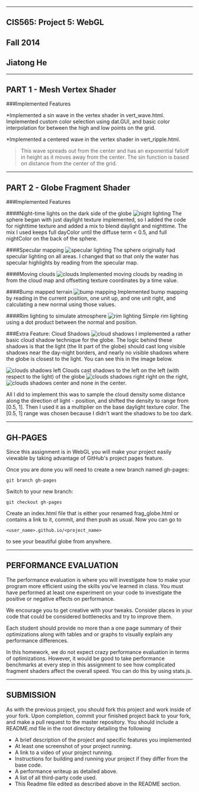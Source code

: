 -------------------------------------------------------------------------------
CIS565: Project 5: WebGL
-------------------------------------------------------------------------------
Fall 2014
-------------------------------------------------------------------------------
Jiatong He
-------------------------------------------------------------------------------

-------------------------------------------------------------------------------
PART 1 - Mesh Vertex Shader
-------------------------------------------------------------------------------
###Implemented Features

*Implemented a sin wave in the vertex shader in vert_wave.html.
Implemented custom color selection using dat.GUI, and basic color interpolation for between the high and low points on the grid.

*Implemented a centered wave in the vertex shader in vert_ripple.html.
>This wave spreads out from the center and has an exponential falloff in height as it moves away from the center.
>The sin function is based on distance from the center of the grid.

-------------------------------------------------------------------------------
PART 2 - Globe Fragment Shader
-------------------------------------------------------------------------------
###Implemented Features

####Night-time lights on the dark side of the globe
![night lighting]()
The sphere began with just daylight texture implemented, so I added the code for nighttime texture and added a mix to blend daylight and nighttime.  The mix I used keeps full dayColor until the diffuse term < 0.5, and full nightColor on the back of the sphere.

####Specular mapping
![specular lighting]()
The sphere originally had specular lighting on all areas.  I changed that so that only the water has specular highlights by reading from the specular map.

####Moving clouds
![clouds]()
Implemented moving clouds by reading in from the cloud map and offsetting texture coordinates by a time value.

####Bump mapped terrain
![bump mapping]()
Implemented bump mapping by reading in the current position, one unit up, and one unit right, and calculating a new normal using those values.

####Rim lighting to simulate atmosphere
![rim lighting]()
Simple rim lighting using a dot product between the normal and position.

###Extra Feature: Cloud Shadows
![cloud shadows]()
I implemented a rather basic cloud shadow technique for the globe.  The logic behind these shadows is that the light (the lit part of the globe) should cast long visible shadows near the day-night borders, and nearly no visible shadows where the globe is closest to the light.  You can see this in the image below.

![clouds shadows left]()
Clouds cast shadows to the left on the left (with respect to the light) of the globe
![clouds shadows right]()
right on the right,
![clouds shadows center]()
and none in the center.

All I did to implement this was to sample the cloud density some distance along the direction of light - position, and shifted the density to range from [0.5, 1].  Then I used it as a multiplier on the base daylight texture color.  The [0.5, 1] range was chosen because I didn't want the shadows to be too dark.

-------------------------------------------------------------------------------
GH-PAGES
-------------------------------------------------------------------------------
Since this assignment is in WebGL you will make your project easily viewable by 
taking advantage of GitHub's project pages feature.

Once you are done you will need to create a new branch named gh-pages:

`git branch gh-pages`

Switch to your new branch:

`git checkout gh-pages`

Create an index.html file that is either your renamed frag_globe.html or 
contains a link to it, commit, and then push as usual. Now you can go to 

`<user_name>.github.io/<project_name>` 

to see your beautiful globe from anywhere.

-------------------------------------------------------------------------------
PERFORMANCE EVALUATION
-------------------------------------------------------------------------------
The performance evaluation is where you will investigate how to make your 
program more efficient using the skills you've learned in class. You must have
performed at least one experiment on your code to investigate the positive or
negative effects on performance. 

We encourage you to get creative with your tweaks. Consider places in your code
that could be considered bottlenecks and try to improve them. 

Each student should provide no more than a one page summary of their
optimizations along with tables and or graphs to visually explain any
performance differences.

In this homework, we do not expect crazy performance evaluation in terms of
optimizations.  However, it would be good to take performance benchmarks at
every step in this assignment to see how complicated fragment shaders affect the
overall speed.  You can do this by using stats.js.

---
SUBMISSION
---
As with the previous project, you should fork this project and work inside of
your fork. Upon completion, commit your finished project back to your fork, and
make a pull request to the master repository.  You should include a README.md
file in the root directory detailing the following

* A brief description of the project and specific features you implemented
* At least one screenshot of your project running.
* A link to a video of your project running.
* Instructions for building and running your project if they differ from the
  base code.
* A performance writeup as detailed above.
* A list of all third-party code used.
* This Readme file edited as described above in the README section.
